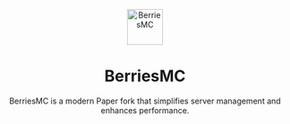 <div align="center">
  <img src="https://github.com/BerriesMC.png" alt="BerriesMC" width="64" height="64">

  <h1>BerriesMC</h1>
  <p>BerriesMC is a modern Paper fork that simplifies server management and enhances performance.</p>
</div>
